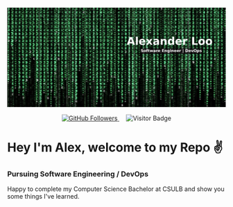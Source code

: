 ![top_banner](dev_banner.png)

<p align="center">
  <a href="https://github.com/loo-al">
    <img src="https://img.shields.io/github/followers/loo-al?label=Follow&style=social" alt="GitHub Followers" />
  </a>
  &nbsp; &nbsp;
  <img src="https://visitor-badge.laobi.icu/badge?page_id=loo-al.loo-al" alt="Visitor Badge" />
</p>

# Hey I'm Alex, welcome to my Repo ✌️

### Pursuing Software Engineering / DevOps

Happy to complete my Computer Science Bachelor at CSULB and show you some things I've learned.

